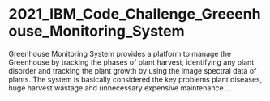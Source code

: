 # 2021_IBM_Code_Challenge_Greeenhouse_Monitoring_System
Greenhouse Monitoring System provides a platform to manage the Greenhouse by tracking the phases of plant harvest, identifying any plant disorder and tracking the plant growth by using the image spectral data of plants. The system is basically considered the key problems plant diseases, huge harvest wastage and unnecessary expensive maintenance …
